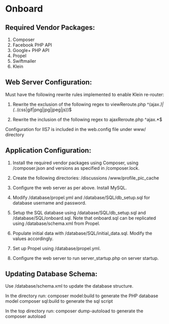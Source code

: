 Onboard
=======

Required Vendor Packages:
-------
1. Composer
2. Facebook PHP API
3. Google+ PHP API
4. Propel
5. Swiftmailer
6. Klein


Web Server Configuration:
-------

Must have the following rewrite rules implemented to enable Klein re-router:

  1. Rewrite the exclusion of the following regex to viewReroute.php
     ^(ajax.*)|(.*\.(css|gif|png|jpg|jpeg|js))$
     
  2. Rewrite the inclusion of the following regex to ajaxReroute.php
     ^ajax.*$
     
Configuration for IIS7 is included in the web.config file under www/ directory


Application Configuration:
-------

1. Install the required vendor packages using Composer, using 
   /composer.json and versions as specified in /composer.lock.
   
2. Create the following directories:
   /discussions
   /www/profile_pic_cache
   
3. Configure the web server as per above. Install MySQL.

4. Modify /database/propel.yml and /database/SQL/db_setup.sql for database username and password.

5. Setup the SQL database using /database/SQL/db_setup.sql and /database/SQL/onboard.sql.
   Note that onboard.sql can be replicated using /database/schema.xml from Propel.
   
6. Populate initial data with /database/SQL/initial_data.sql.
   Modify the values accordingly.
   
7. Set up Propel using /database/propel.yml.

8. Configure the web server to run server_startup.php on server startup.


Updating Database Schema:
-------

Use /database/schema.xml to update the database structure.

In the directory run:
  composer model:build      to generate the PHP database model
  composer sql:build        to generate the sql script
  
In the top directory run:
  composer dump-autoload    to generate the composer autoload
